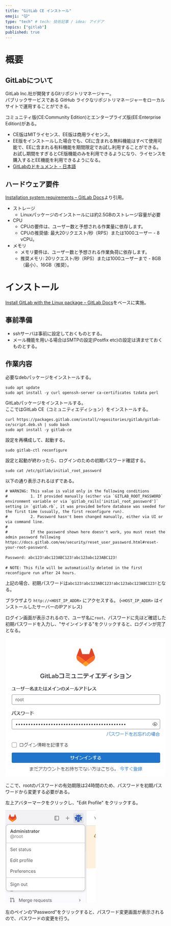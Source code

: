 ```yaml
---
title: "GitLab CE インストール"
emoji: "😽"
type: "tech" # tech: 技術記事 / idea: アイデア
topics: ["gitlab"]
published: true
---
```



# 概要

## GitLabについて

GitLab Inc.社が開発するGitリポジトリマネージャー。  
パブリックサービスである GitHub ライクなリポジトリマネージャーをローカルサイトで運用することができる。

コミュニティ版(CE:Community Edition)とエンタープライズ版(EE:Enterprise Edition)がある。

* CE版はMITライセンス、EE版は商用ライセンス。
* EE版をインストールした場合でも、CEに含まれる無料機能はすべて使用可能で、EEに含まれる有料機能を期間限定でお試し利用することができる。  
  お試し期間をすぎるとCE版機能のみを利用できるようになり、ライセンスを購入するとEE機能を利用できるようになる。
* [GitLabのドキュメント - 日本語](https://gitlab-docs.creationline.com/ee/index.html)

## ハードウェア要件

[Installation system requirements – GitLab Docs](https://docs.gitlab.com/ee/install/requirements.html)より引用。

* ストレージ
  * Linuxパッケージのインストールには約2.5GBのストレージ容量が必要
* CPU
  * CPUの要件は、ユーザー数と予想される作業量に依存します。
  * CPUの推奨値: 最大20リクエスト/秒（RPS）または1000ユーザー - 8 vCPU。
* メモリ
  * メモリ要件は、ユーザー数と予想される作業負荷に依存します。
  * 推奨メモリ: 20リクエスト/秒（RPS）または1000ユーザーまで - 8GB（最小）、16GB（推奨）。


# インストール

[Install GitLab with the Linux package – GitLab Docs](https://docs.gitlab.com/omnibus/installation/)をベースに実施。

## 事前準備

* sshサーバは事前に設定しておくものとする。
* メール機能を用いる場合はSMTPの設定(Postfix etc)の設定は済ませておくものとする。

## 作業内容

必要なdebパッケージをインストールする。

```bash:terminal
sudo apt update
sudo apt install -y curl openssh-server ca-certificates tzdata perl
```

GitLabパッケージをインストールする。  
ここではGitLab CE（コミュニティエディション）をインストールする。

```bash:terminal
curl https://packages.gitlab.com/install/repositories/gitlab/gitlab-ce/script.deb.sh | sudo bash
sudo apt install -y gitlab-ce
```

設定を再構成して、起動する。

```bash:terminal
sudo gitlab-ctl reconfigure
```

設定と起動が終わったら、ログインのための初期パスワード確認する。

```bash:terminal
sudo cat /etc/gitlab/initial_root_password
```

以下の通り表示されるはずである。

```
# WARNING: This value is valid only in the following conditions
#          1. If provided manually (either via `GITLAB_ROOT_PASSWORD` environment variable or via `gitlab_rails['initial_root_password']` setting in `gitlab.rb`, it was provided before database was seeded for the first time (usually, the first reconfigure run).
#          2. Password hasn't been changed manually, either via UI or via command line.
#
#          If the password shown here doesn't work, you must reset the admin password following https://docs.gitlab.com/ee/security/reset_user_password.html#reset-your-root-password.

Password: abc123!abc123ABC123!abc123abc123ABC123!

# NOTE: This file will be automatically deleted in the first reconfigure run after 24 hours.
```

上記の場合、初期パスワードは`abc123!abc123ABC123!abc123abc123ABC123!`となる。

ブラウザより `http://<HOST_IP_ADDR>` にアクセスする。
(`<HOST_IP_ADDR>` はインストールしたサーバーのIPアドレス)

ログイン画面が表示されるので、ユーザ名に`root`、パスワードに先ほど確認した初期パスワードを入力し、"サインインする"をクリックすると、ログインが完了となる。

![ログイン画面](/images/98e421ccc894a9/install_01.png)

ここで、rootのパスワードの有効期限は24時間のため、パスワードを初期パスワードから変更する必要がある。  

左上アバターマークをクリックし、"Edit Profile" をクリックする。

![Edit Profile](/images/98e421ccc894a9/install_02.png)

左のペインの"Password"をクリックすると、パスワード変更画面が表示されるので、パスワードの変更を行う。
